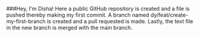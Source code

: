###Hey, I'm Disha!
Here a public GitHub repository is created and a file is pushed thereby making my first commit.
A branch named dy/feat/create-my-first-branch is created and a pull requested is made. Lastly, the text file in the new branch is merged with the main branch.

